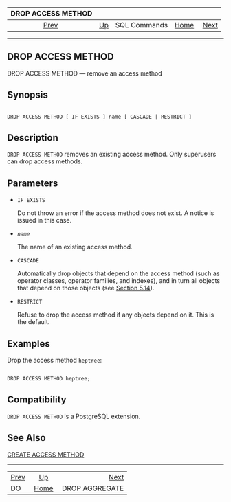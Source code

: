 <!--?xml version="1.0" encoding="UTF-8" standalone="no"?-->

|     DROP ACCESS METHOD    |                                        |              |                                                       |                                                  |
| :-----------------------: | :------------------------------------- | :----------: | ----------------------------------------------------: | -----------------------------------------------: |
| [Prev](sql-do.html "DO")  | [Up](sql-commands.html "SQL Commands") | SQL Commands | [Home](index.html "PostgreSQL 17devel Documentation") |  [Next](sql-dropaggregate.html "DROP AGGREGATE") |

***



## DROP ACCESS METHOD

DROP ACCESS METHOD — remove an access method

## Synopsis

```

DROP ACCESS METHOD [ IF EXISTS ] name [ CASCADE | RESTRICT ]
```

## Description

`DROP ACCESS METHOD` removes an existing access method. Only superusers can drop access methods.

## Parameters

*   `IF EXISTS`

    Do not throw an error if the access method does not exist. A notice is issued in this case.

*   *`name`*

    The name of an existing access method.

*   `CASCADE`

    Automatically drop objects that depend on the access method (such as operator classes, operator families, and indexes), and in turn all objects that depend on those objects (see [Section 5.14](ddl-depend.html "5.14. Dependency Tracking")).

*   `RESTRICT`

    Refuse to drop the access method if any objects depend on it. This is the default.

## Examples

Drop the access method `heptree`:

```

DROP ACCESS METHOD heptree;
```

## Compatibility

`DROP ACCESS METHOD` is a PostgreSQL extension.

## See Also

[CREATE ACCESS METHOD](sql-create-access-method.html "CREATE ACCESS METHOD")

***

|                           |                                                       |                                                  |
| :------------------------ | :---------------------------------------------------: | -----------------------------------------------: |
| [Prev](sql-do.html "DO")  |         [Up](sql-commands.html "SQL Commands")        |  [Next](sql-dropaggregate.html "DROP AGGREGATE") |
| DO                        | [Home](index.html "PostgreSQL 17devel Documentation") |                                   DROP AGGREGATE |
